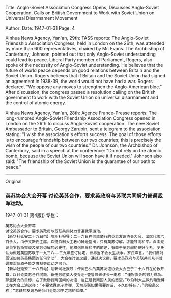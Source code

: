 Title: Anglo-Soviet Association Congress Opens, Discusses Anglo-Soviet Cooperation, Calls on British Government to Work with Soviet Union on Universal Disarmament Movement

Author:
Date: 1947-01-31
Page: 4

Xinhua News Agency, Yan'an, 29th: TASS reports: The Anglo-Soviet Friendship Association Congress, held in London on the 26th, was attended by more than 600 representatives, chaired by Mr. Evans. The Archbishop of Canterbury, Johnson, pointed out that only Anglo-Soviet understanding could lead to peace. Liberal Party member of Parliament, Rogers, also spoke of the necessity of Anglo-Soviet understanding. He believes that the future of world peace depends on good relations between Britain and the Soviet Union. Rogers believes that if Britain and the Soviet Union had signed an agreement in 1938-39, the world would not have had a war. Rogers declared, "We oppose any moves to strengthen the Anglo-American bloc." After discussion, the congress passed a resolution calling on the British government to work with the Soviet Union on universal disarmament and the control of atomic energy.

Xinhua News Agency, Yan'an, 28th: Agence France-Presse reports: The long-rumored Anglo-Soviet Friendship Association Congress opened in London on the 26th to discuss Anglo-Soviet cooperation. The new Soviet Ambassador to Britain, Georgy Zarubin, sent a telegram to the association stating: "I wish the association's efforts success. The goal of those efforts is to encourage friendship between our two countries; this is precisely the wish of the people of our two countries." Dr. Johnson, the Archbishop of Canterbury, said in a speech at the conference: "Do not rely on the atomic bomb, because the Soviet Union will soon have it if needed." Johnson also said: "The friendship of the Soviet Union is the guarantee of our path to peace."



<hr /> 

Original: 


### 英苏协会大会开幕  讨论英苏合作，要求英政府与苏联共同努力普遍裁军运动。

1947-01-31
第4版()
专栏：

    英苏协会大会开幕
    讨论英苏合作，要求英政府与苏联共同努力普遍裁军运动。
    【新华社延安二十九日电】塔斯社报导：二十六日在伦敦举行的英苏友谊协会大会，出席代表六百余人，由伊文斯氏主席，坎特伯利大主教约翰逊指出，只有英苏谅解，才能导向和平。自由党议员罗哲斯亦谈及英苏谅解的必要性，他相信世界和平的前途，有赖于英苏间的良好关系，罗氏认为假若英国苏联于一九三八——三九年签订协定，世界当不会发生战争。罗氏声言，“我们反对图谋加强英美集团的任何举动”，大会在讨论之后，通过决议案，要求英政府与苏联共同从事普遍裁军及原子能之管制等运动之努力。
    【新华社延安二十八日电】法新闻社报导：传闻已久的英苏友谊协会大会已于二十六日在伦敦开幕，以讨论英苏合作问题。新任苏驻英大使乔治·查鲁宾致该会一电称：“谨祝协会的努力成功。那些努力的目标，在于鼓励我两国间的友谊；这正是我两国人民的愿望。”坎伯利大主教约翰逊博士在大会上演说称：“不要依靠原子炸弹，因为苏联如果需要的话，不久即将有了。”约翰逊又称：“苏联的友谊乃是我们走向和平之路的保障。”
